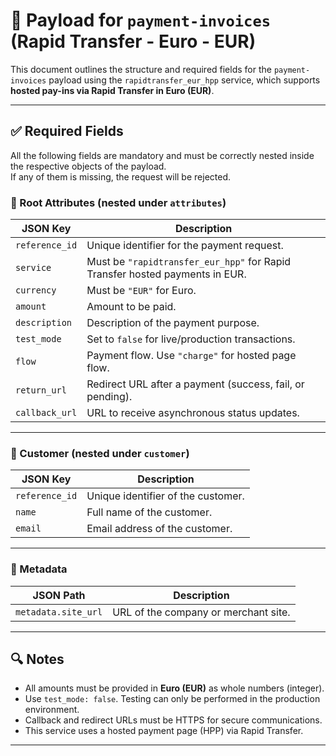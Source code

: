 # 📄 Payload for `payment-invoices` (Rapid Transfer - Euro - EUR)

This document outlines the structure and required fields for the `payment-invoices` payload using the `rapidtransfer_eur_hpp` service, which supports **hosted pay-ins via Rapid Transfer in Euro (EUR)**.

---

## ✅ Required Fields

All the following fields are mandatory and must be correctly nested inside the respective objects of the payload.  
If any of them is missing, the request will be rejected.

### 🧾 Root Attributes (nested under `attributes`)

| JSON Key       | Description                                                                  |
| -------------- | ---------------------------------------------------------------------------- |
| `reference_id` | Unique identifier for the payment request.                                   |
| `service`      | Must be `"rapidtransfer_eur_hpp"` for Rapid Transfer hosted payments in EUR. |
| `currency`     | Must be `"EUR"` for Euro.                                                    |
| `amount`       | Amount to be paid.                                                           |
| `description`  | Description of the payment purpose.                                          |
| `test_mode`    | Set to `false` for live/production transactions.                             |
| `flow`         | Payment flow. Use `"charge"` for hosted page flow.                           |
| `return_url`   | Redirect URL after a payment (success, fail, or pending).                    |
| `callback_url` | URL to receive asynchronous status updates.                                  |

---

### 👤 Customer (nested under `customer`)

| JSON Key       | Description                        |
| -------------- | ---------------------------------- |
| `reference_id` | Unique identifier of the customer. |
| `name`         | Full name of the customer.         |
| `email`        | Email address of the customer.     |

---

### 🧩 Metadata

| JSON Path           | Description                          |
| ------------------- | ------------------------------------ |
| `metadata.site_url` | URL of the company or merchant site. |

---

## 🔍 Notes

- All amounts must be provided in **Euro (EUR)** as whole numbers (integer).
- Use `test_mode: false`. Testing can only be performed in the production environment.
- Callback and redirect URLs must be HTTPS for secure communications.
- This service uses a hosted payment page (HPP) via Rapid Transfer.

---

